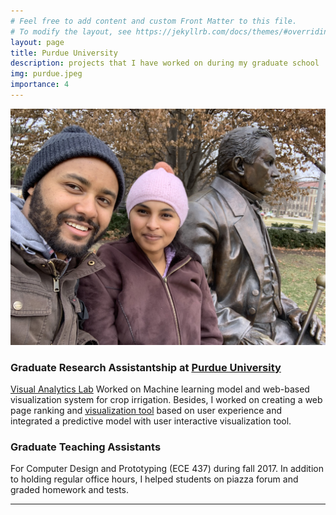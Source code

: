 ```yaml
---
# Feel free to add content and custom Front Matter to this file.
# To modify the layout, see https://jekyllrb.com/docs/themes/#overriding-theme-defaults
layout: page
title: Purdue University
description: projects that I have worked on during my graduate school
img: purdue.jpeg
importance: 4
---
```


<div class="row">
    <div class="col-sm mt-3 mt-md-0">
        <img class="img-fluid rounded z-depth-1" src="/img/purdue.jpeg" alt="" title="Picture next to John Purdue"/>
    </div>
</div>

### Graduate Research Assistantship at [Purdue University](https://www.purdue.edu/)

[Visual Analytics Lab](https://www.purdue.edu/discoverypark/vaccine/team/students.php) Worked on Machine learning model and web-based visualization system
for crop irrigation. Besides, I worked on creating a web page ranking and
[visualization tool](https://github.com/kirubeltadesse/Webpageranking)
based on user experience and integrated a predictive model with user
interactive visualization tool.

### Graduate Teaching Assistants

For Computer Design and Prototyping (ECE 437) during fall 2017. In
addition to holding regular office hours, I helped students on piazza
forum and graded homework and tests.

---

<!-- TODO: here are things to add to the about page
Graduate school projects
- CAM2
- Purdue Vaccine
- SparcLab Projects

Machine Learning works
- Machine Learning (link to Google Colab) -->

